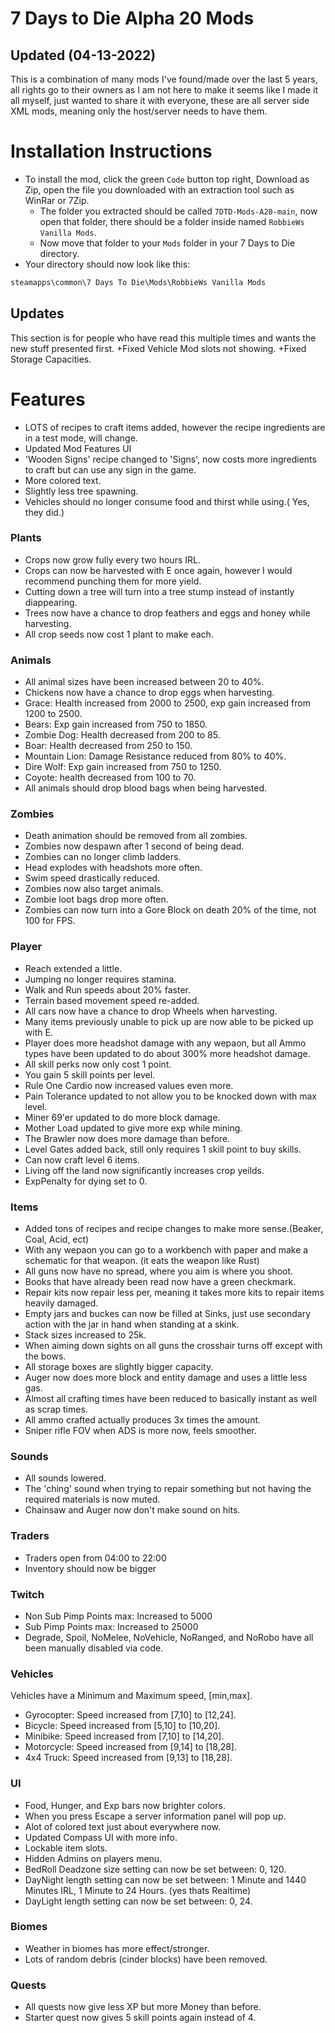 # 7 Days to Die Alpha 20 Mods
## Updated (04-13-2022)
This is a combination of many mods I've found/made over the last 5 years, all rights go to their owners as I am not here to make it seems like I made it all myself, just wanted to share it with everyone, these are all server side XML mods, meaning only the host/server needs to have them.
# Installation Instructions
+ To install the mod, click the green `Code` button top right, Download as Zip, open the file you downloaded with an extraction tool such as WinRar or 7Zip. 
  + The folder you extracted should be called `7DTD-Mods-A20-main`, now open that folder, there should be a folder inside named `RobbieWs Vanilla Mods`. 
  + Now move that folder to your `Mods` folder in your 7 Days to Die directory.     
+ Your directory should now look like this:
```xml
steamapps\common\7 Days To Die\Mods\RobbieWs Vanilla Mods
```   
## Updates
This section is for people who have read this multiple times and wants the new stuff presented first.
+Fixed Vehicle Mod slots not showing.
+Fixed Storage Capacities.   

# Features

+ LOTS of recipes to craft items added, however the recipe ingredients are in a test mode, will change.
+ Updated Mod Features UI
+ 'Wooden Signs' recipe changed to 'Signs', now costs more ingredients to craft but can use any sign in the game.
+ More colored text. 
+ Slightly less tree spawning.
+ Vehicles should no longer consume food and thirst while using.( Yes, they did.)
### Plants
+ Crops now grow fully every two hours IRL.
+ Crops can now be harvested with E once again, however I would recommend punching them for more yield.
+ Cutting down a tree will turn into a tree stump instead of instantly diappearing.
+ Trees now have a chance to drop feathers and eggs and honey while harvesting.
+ All crop seeds now cost 1 plant to make each.
### Animals
+ All animal sizes have been increased between 20 to 40%.
+ Chickens now have a chance to drop eggs when harvesting.
+ Grace: Health increased from 2000 to 2500, exp gain increased from 1200 to 2500.
+ Bears: Exp gain increased from 750 to 1850.
+ Zombie Dog: Health decreased from 200 to 85.
+ Boar: Health decreased from 250 to 150.
+ Mountain Lion: Damage Resistance reduced from 80% to 40%.
+ Dire Wolf: Exp gain increased from 750 to 1250.
+ Coyote: health decreased from 100 to 70.
+ All animals should drop blood bags when being harvested.
### Zombies
+ Death animation should be removed from all zombies.
+ Zombies now despawn after 1 second of being dead.
+ Zombies can no longer climb ladders.
+ Head explodes with headshots more often.
+ Swim speed drastically reduced.
+ Zombies now also target animals.
+ Zombie loot bags drop more often.
+ Zombies can now turn into a Gore Block on death 20% of the time, not 100 for FPS.
### Player
+ Reach extended a little.
+ Jumping no longer requires stamina.
+ Walk and Run speeds about 20% faster.
+ Terrain based movement speed re-added.
+ All cars now have a chance to drop Wheels when harvesting.
+ Many items previously unable to pick up are now able to be picked up with E.
+ Player does more headshot damage with any wepaon, but all Ammo types have been updated to do about 300% more headshot damage.
+ All skill perks now only cost 1 point.
+ You gain 5 skill points per level.
+ Rule One Cardio now increased values even more.
+ Pain Tolerance updated to not allow you to be knocked down with max level.
+ Miner 69'er updated to do more block damage.
+ Mother Load updated to give more exp while mining.
+ The Brawler now does more damage than before.
+ Level Gates added back, still only requires 1 skill point to buy skills.
+ Can now craft level 6 items.
+ Living off the land now significantly increases crop yeilds.
+ ExpPenalty for dying set to 0.
### Items
+ Added tons of recipes and recipe changes to make more sense.(Beaker, Coal, Acid, ect)
+ With any wepaon you can go to a workbench with paper and make a schematic for that weapon. (it eats the weapon like Rust)
+ All guns now have no spread, where you aim is where you shoot.
+ Books that have already been read now have a green checkmark.
+ Repair kits now repair less per, meaning it takes more kits to repair items heavily damaged.
+ Empty jars and buckes can now be filled at Sinks, just use secondary action with the jar in hand when standing at a skink.
+ Stack sizes increased to 25k.
+ When aiming down sights on all guns the crosshair turns off except with the bows.
+ All storage boxes are slightly bigger capacity.
+ Auger now does more block and entity damage and uses a little less gas.
+ Almost all crafting times have been reduced to basically instant as well as scrap times.
+ All ammo crafted actually produces 3x times the amount.
+ Sniper rifle FOV when ADS is more now, feels smoother.
### Sounds
+ All sounds lowered.
+ The 'ching' sound when trying to repair something but not having the required materials is now muted.
+ Chainsaw and Auger now don't make sound on hits.
### Traders
+ Traders open from 04:00  to 22:00
+ Inventory should now be bigger
### Twitch
+ Non Sub Pimp Points max: Increased to 5000
+ Sub Pimp Points max: Increased to 25000
+ Degrade, Spoil, NoMelee, NoVehicle, NoRanged, and NoRobo have all been manually disabled via code.
### Vehicles
Vehicles have a Minimum and Maximum speed, [min,max].
+ Gyrocopter: Speed increased from [7,10] to [12,24].
+ Bicycle:  Speed increased from [5,10] to [10,20].
+ Minibike: Speed increased from [7,10] to [14,20].
+ Motorcycle: Speed increased from [9,14] to [18,28].
+ 4x4 Truck: Speed increased from [9,13] to [18,28].
### UI
+ Food, Hunger, and Exp bars now brighter colors.
+ When you press Escape a server information panel will pop up.
+ Alot of colored text just about everywhere now.
+ Updated Compass UI with more info.
+ Lockable item slots.
+ Hidden Admins on players menu.
+ BedRoll Deadzone size setting can now be set between: 0, 120.
+ DayNight length setting can now be set between: 1 Minute and 1440 Minutes IRL, 1 Minute to 24 Hours. (yes thats Realtime)
+ DayLight length setting can now be set between: 0, 24.
### Biomes
+ Weather in biomes has more effect/stronger.
+ Lots of random debris (cinder blocks) have been removed.
### Quests
+ All quests now give less XP but more Money than before.
+ Starter quest now gives 5 skill points again instead of 4.
